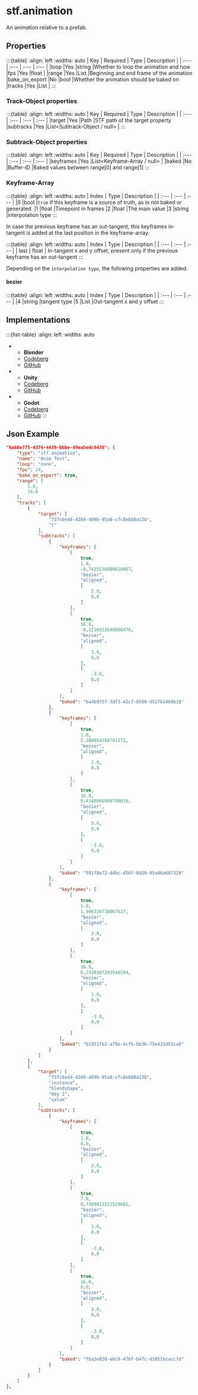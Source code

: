 # stf.animation
An animation relative to a prefab.

## Properties
:::{table}
:align: left
:widths: auto
| Key | Required | Type | Description |
| :--- | :--- | :--- | :--- |
|loop |Yes |string |Whether to loop the animation and how
|fps |Yes |float |
|range |Yes |List<float> |Beginning and end frame of the animation
|bake_on_export |No |bool |Whether the animation should be baked on
|tracks |Yes |List<Track-Object> |
:::

### Track-Object properties
:::{table}
:align: left
:widths: auto
| Key | Required | Type | Description |
| :--- | :--- | :--- | :--- |
|target |Yes |Path |STF path of the target property
|subtracks |Yes |List<Subtrack-Object / null> |
:::

### Subtrack-Object properties
:::{table}
:align: left
:widths: auto
| Key | Required | Type | Description |
| :--- | :--- | :--- | :--- |
|keyframes |Yes |List<Keyframe-Array / null> |
|baked |No |Buffer-ID |Baked values between range[0] and range[1]
:::

### Keyframe-Array
:::{table}
:align: left
:widths: auto
| Index | Type | Description |
| :--- | :--- | :--- |
|0 |bool |`true` if this keyframe is a source of truth, as in not baked or generated.
|1 |float |Timepoint in frames
|2 |float |The main value
|3 |string |interpolation type
:::

In case the previous keyframe has an out-tangent, this keyframes in-tangent is added at the last position in the keyframe-array.

:::{table}
:align: left
:widths: auto
| Index | Type | Description |
| :--- | :--- | :--- |
| last | float | In-tangent x and y offset, present only if the previous keyframe has an out-tangent
:::

Depending on the `interpolation type`, the following properties are added.

#### bezier
:::{table}
:align: left
:widths: auto
| Index | Type | Description |
| :--- | :--- | :--- |
|4 |string |tangent type
|5 |List<float> |Out-tangent x and y offset
:::

## Implementations
:::{list-table}
:align: left
:widths: auto
*	- **Blender**
	- [Codeberg](https://codeberg.org/emperorofmars/stf_blender/src/branch/master/stfblender/stf_modules/core/stf_animation/stf_animation.py)
	- [GitHub](https://github.com/emperorofmars/stf_blender/blob/master/stfblender/stf_modules/core/stf_animation/stf_animation.py)
*	- **Unity**
	- [Codeberg](https://codeberg.org/emperorofmars/stf_unity/src/branch/master/Runtime/Modules/Modules_Core/STF_Animation.cs)
	- [GitHub](https://github.com/emperorofmars/stf_unity/blob/master/Runtime/Modules/Modules_Core/STF_Animation.cs)
*	- **Godot**
	- [Codeberg](https://codeberg.org/emperorofmars/stf_godot/src/branch/master/addons/stf_godot/modules/stf/STF_Animation.gd)
	- [GitHub](https://github.com/emperorofmars/stf_godot/blob/master/addons/stf_godot/modules/stf/STF_Animation.gd)
:::



## Json Example
```json
"6a60e775-4374-4439-bbbe-49ea5edc9438": {
	"type": "stf.animation",
	"name": "Anim Test",
	"loop": "none",
	"fps": 24,
	"bake_on_export": true,
	"range": [
		1.0,
		16.0
	],
	"tracks": [
		{
			"target": [
				"737c6e44-4269-409b-95a8-cfc8e680a13b",
				"t"
			],
			"subtracks": [
				{
					"keyframes": [
						[
							true,
							1.0,
							-0.7435536980628967,
							"bezier",
							"aligned",
							[
								2.0,
								0.0
							]
						],
						[
							true,
							16.0,
							-0.2216922640800476,
							"bezier",
							"aligned",
							[
								3.0,
								0.0
							],
							[
								-3.0,
								0.0
							]
						]
					],
					"baked": "ba4b975f-3df3-42cf-8508-d527b1468b18"
				},
				{
					"keyframes": [
						[
							true,
							1.0,
							2.200054168701172,
							"bezier",
							"aligned",
							[
								2.0,
								0.0
							]
						],
						[
							true,
							16.0,
							0.4340066909790039,
							"bezier",
							"aligned",
							[
								3.0,
								0.0
							],
							[
								-3.0,
								0.0
							]
						]
					],
					"baked": "591f8e72-d4bc-456f-8420-95a46a687329"
				},
				{
					"keyframes": [
						[
							true,
							1.0,
							1.996330738067627,
							"bezier",
							"aligned",
							[
								2.0,
								0.0
							]
						],
						[
							true,
							16.0,
							0.2330167293548584,
							"bezier",
							"aligned",
							[
								3.0,
								0.0
							],
							[
								-3.0,
								0.0
							]
						]
					],
					"baked": "b1951f62-a79e-4cfb-bb3b-75e431d52ca0"
				}
			]
		},
		{
			"target": [
				"737c6e44-4269-409b-95a8-cfc8e680a13b",
				"instance",
				"blendshape",
				"Key 1",
				"value"
			],
			"subtracks": [
				{
					"keyframes": [
						[
							true,
							1.0,
							0.0,
							"bezier",
							"aligned",
							[
								2.0,
								0.0
							]
						],
						[
							true,
							7.0,
							0.7300613522529602,
							"bezier",
							"aligned",
							[
								3.0,
								0.0
							],
							[
								-2.0,
								0.0
							]
						],
						[
							true,
							16.0,
							0.0,
							"bezier",
							"aligned",
							[
								3.0,
								0.0
							],
							[
								-3.0,
								0.0
							]
						]
					],
					"baked": "fba2e828-e6c9-476f-b47c-d1851bcacc7d"
				}
			]
		}
	]
},
```
